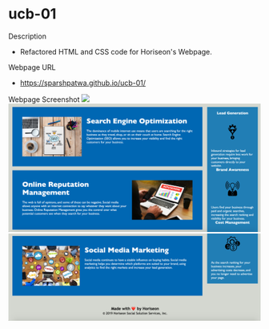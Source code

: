 # ucb-01
Description
- Refactored HTML and CSS code for Horiseon's Webpage.

Webpage URL
-  https://sparshpatwa.github.io/ucb-01/

Webpage Screenshot
![](screenshots/Screenshot_0.png)
![](screenshots/Screenshot_1.png)
![](screenshots/Screenshot_2.png)